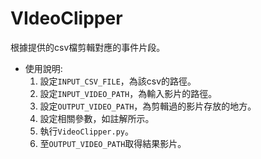 # VIdeoClipper
根據提供的csv檔剪輯對應的事件片段。
- 使用說明:
    1. 設定`INPUT_CSV_FILE`，為該csv的路徑。
    2. 設定`INPUT_VIDEO_PATH`，為輸入影片的路徑。
    3. 設定`OUTPUT_VIDEO_PATH`，為剪輯過的影片存放的地方。
    4. 設定相關參數，如註解所示。
    5. 執行`VideoClipper.py`。
    6. 至`OUTPUT_VIDEO_PATH`取得結果影片。